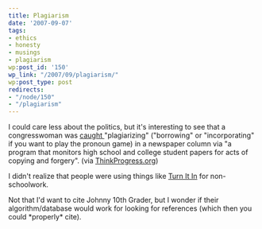 ```yaml
---
title: Plagiarism
date: '2007-09-07'
tags:
- ethics
- honesty
- musings
- plagiarism
wp:post_id: '150'
wp_link: "/2007/09/plagiarism/"
wp:post_type: post
redirects:
- "/node/150"
- "/plagiarism"
---
```


I could care less about the politics, but it's interesting to see that a congresswoman was [caught ](http://www.dccc.org/stakeholder/archives/005317.html)"plagiarizing" ("borrowing" or "incorporating" if you want to play the pronoun game) in a newspaper column via "a program that monitors high school and college student papers for acts of copying and forgery". (via [ThinkProgress.org](http://thinkprogress.org/2007/09/07/schmidt-caught-plagiarizing-in-newspaper-column/))

I didn't realize that people were using things like [Turn It In](http://turnitin.com/) for non-schoolwork.

Not that I'd want to cite Johnny 10th Grader, but I wonder if their algorithm/database would work for looking for references (which then you could \*properly\* cite).
